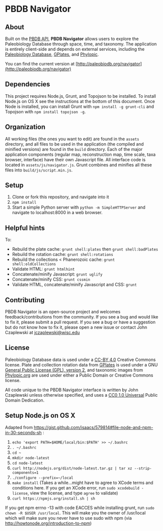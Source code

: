 # PBDB Navigator

## About
Built on the [PBDB API](http://paleobiodb.org/data1.2/), **PBDB Navigator** allows users to explore the Paleobiology Database through space, time, and taxonomy. The application is entirely client-side and depends on external services, including the [Paleobiology Database](http://paleobiodb.org), [GPlates](http://www.gplates.org), and [Phylopic](http://phylopic.org).

You can find the current version at [http://paleobiodb.org/navigator](http://paleobiodb.org/navigator)


## Dependencies
This project requires Node.js, Grunt, and Topojson to be installed. To install Node.js on OS X see the instructions at the bottom of this document. Once Node is installed, you can install Grunt with ````npm install -g grunt-cli```` and Topojson with ````npm install topojson -g````.

## Organization
All working files (the ones you want to edit) are found in the ````assets```` directory, and all files to be used in the application (the compiled and minified versions) are found in the ````build```` directory. Each of the major application components (regular map, reconstruction map, time scale, taxa browser, interface) have their own Javascript file. All interface code is located in ````assets/js/navigator.js````. Grunt combines and minifies all these files into ````build/js/script.min.js````.

## Setup
1. Clone or fork this repository, and navigate into it
2. ````npm install````
3. Start a simple Python server with ````python -m SimpleHTTPServer```` and navigate to localhost:8000 in a web browser. 


## Helpful hints
To:

  * Rebuild the plate cache: ````grunt shell:plates```` then ````grunt shell:badPlates````
  * Rebuild the rotation cache: ````grunt shell:rotations````
  * Rebuild the collections < Phanerozoic cache: ````grunt shell:oldCollections````
  * Validate HTML: ````grunt htmlhint````
  * Concatenate/minify Javascript: ````grunt uglify````
  * Concatenate/minify CSS: ````grunt cssmin````
  * Validate HTML, concatenate/minify Javascript and CSS: ````grunt````


## Contributing
PBDB Navigator is an open-source project and welcomes feedback/contributions from the community. If you see a bug and would like to fix it, please submit a pull request. If you see a bug or have a suggestion but do not know how to fix it, please open a new issue or contact John Czaplewski at jczaplewski@wisc.edu

## License
Paleobiology Database data is used under a [CC-BY 4.0](http://creativecommons.org/licenses/by/4.0/) Creative Commons license. Plate and collection rotation data from [GPlates](http://www.gplates.org) is used under a GNU [General Public License (GPL), version 2](http://www.gnu.org/licenses/old-licenses/gpl-2.0.html), and taxonomic images from [Phylopic.org](http://phylopic.org/) are used under either a Public Domain or Creative Commons license.

All code unique to the PBDB Navigator interface is written by John Czaplewski unless otherwise specified, and uses a [CC0 1.0 Universal](http://creativecommons.org/publicdomain/zero/1.0/) Public Domain Dedication.

## Setup Node.js on OS X
Adapted from https://gist.github.com/isaacs/579814#file-node-and-npm-in-30-seconds-sh :

1. ````echo 'export PATH=$HOME/local/bin:$PATH' >> ~/.bashrc````
2. ````. ~/.bashrc````
3. ````cd ~````
4. ````mkdir node-latest````
5. ````cd node-latest````
6. ````curl http://nodejs.org/dist/node-latest.tar.gz | tar xz --strip-components=1````
7. ````./configure --prefix=~/local````
8. ````make install```` (Takes a while...might have to agree to XCode terms and conditions here. If you get an XCode error, run ````sudo xcodebuild -license````, view the license, and type ````agree```` to validate)
9. ````curl https://npmjs.org/install.sh | sh````

If you get npm errno -13 with code EACCES while installing grunt, run ````sudo chown -R $USER /usr/local````. This will make you the owner of /usr/local which will make sure you never have to use sudo with npm (via http://howtonode.org/introduction-to-npm)